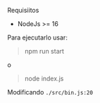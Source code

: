 Requisiitos

* NodeJs >= 16

Para ejecutarlo usar:
> npm run start

o

> node index.js

Modificando `./src/bin.js:20`